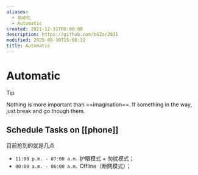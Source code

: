 ```yaml
---
aliases:
  - 自动化
  - Automatic
created: 2021-12-31T00:00:00
description: https://github.com/bGZo/2021
modified: 2025-08-30T15:06:32
title: Automatic
---
```


# Automatic

> [!tip]
> Nothing is more important than ==imagination==. If something in the way, just break and go though them.

## Schedule Tasks on [[phone]]

目前抢到的就是几点

- `11:00 p.m. - 07:00 a.m.` 护眼模式 + 勿扰模式；
- `00:00 a.m. - 06:00 a.m.` Offline（断网模式）；
